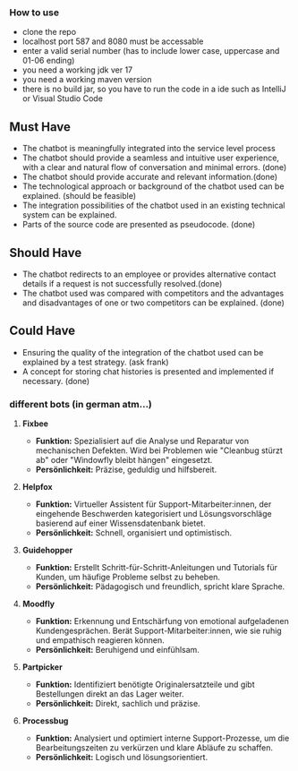 ### How to use
- clone the repo
- localhost port 587 and 8080 must be accessable
- enter a valid serial number (has to include lower case, uppercase and 01-06 ending)
- you need a working jdk ver 17
- you need a working maven version
- there is no build jar, so you have to run the code in a ide such as IntelliJ or Visual Studio Code


## Must Have
- The chatbot is meaningfully integrated into the service level process
- The chatbot should provide a seamless and intuitive user experience, with a clear and natural flow of conversation and minimal errors. (done)
- The chatbot should provide accurate and relevant information.(done)
- The technological approach or background of the chatbot used can be explained.
  (should be feasible)
- The integration possibilities of the chatbot used in an existing technical system can be explained.
- Parts of the source code are presented as pseudocode. (done)
  

## Should Have
- The chatbot redirects to an employee or provides alternative contact details if a request is not successfully resolved.(done)
- The chatbot used was compared with competitors and the advantages and disadvantages of one or two competitors can be explained.
  (done)

## Could Have
- Ensuring the quality of the integration of the chatbot used can be explained by a test strategy.
  (ask frank)
- A concept for storing chat histories is presented and implemented if necessary.
  (done)

### different bots (in german atm...)

1. **Fixbee**  
   - **Funktion:** Spezialisiert auf die Analyse und Reparatur von mechanischen Defekten. Wird bei Problemen wie "Cleanbug stürzt ab" oder "Windowfly bleibt hängen" eingesetzt.  
   - **Persönlichkeit:** Präzise, geduldig und hilfsbereit.  

2. **Helpfox**  
   - **Funktion:** Virtueller Assistent für Support-Mitarbeiter:innen, der eingehende Beschwerden kategorisiert und Lösungsvorschläge basierend auf einer Wissensdatenbank bietet.  
   - **Persönlichkeit:** Schnell, organisiert und optimistisch.  

3. **Guidehopper**  
   - **Funktion:** Erstellt Schritt-für-Schritt-Anleitungen und Tutorials für Kunden, um häufige Probleme selbst zu beheben.  
   - **Persönlichkeit:** Pädagogisch und freundlich, spricht klare Sprache.  

4. **Moodfly**  
   - **Funktion:** Erkennung und Entschärfung von emotional aufgeladenen Kundengesprächen. Berät Support-Mitarbeiter:innen, wie sie ruhig und empathisch reagieren können.  
   - **Persönlichkeit:** Beruhigend und einfühlsam.  

5. **Partpicker**  
   - **Funktion:** Identifiziert benötigte Originalersatzteile und gibt Bestellungen direkt an das Lager weiter.  
   - **Persönlichkeit:** Direkt, sachlich und präzise.  

6. **Processbug**  
   - **Funktion:** Analysiert und optimiert interne Support-Prozesse, um die Bearbeitungszeiten zu verkürzen und klare Abläufe zu schaffen.  
   - **Persönlichkeit:** Logisch und lösungsorientiert.  



